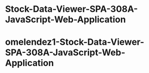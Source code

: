 # Stock-Data-Viewer-SPA-308A-JavaScript-Web-Application
# omelendez1-Stock-Data-Viewer-SPA-308A-JavaScript-Web-Application
